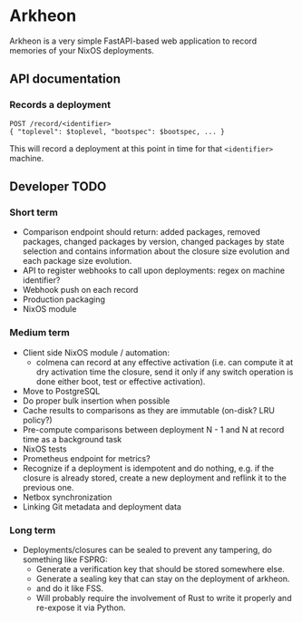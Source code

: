 # Arkheon

Arkheon is a very simple FastAPI-based web application to record memories of your NixOS deployments.

## API documentation

### Records a deployment

```
POST /record/<identifier>
{ "toplevel": $toplevel, "bootspec": $bootspec, ... }
```

This will record a deployment at this point in time for that `<identifier>` machine.

## Developer TODO

### Short term

- Comparison endpoint should return: added packages, removed packages, changed packages by version, changed packages by state selection and contains information about the closure size evolution and each package size evolution.
- API to register webhooks to call upon deployments: regex on machine identifier?
- Webhook push on each record
- Production packaging
- NixOS module

### Medium term

- Client side NixOS module / automation:
  - colmena can record at any effective activation (i.e. can compute it at dry activation time the closure, send it only if any switch operation is done either boot, test or effective activation).
- Move to PostgreSQL
- Do proper bulk insertion when possible
- Cache results to comparisons as they are immutable (on-disk? LRU policy?)
- Pre-compute comparisons between deployment N - 1 and N at record time as a background task
- NixOS tests
- Prometheus endpoint for metrics?
- Recognize if a deployment is idempotent and do nothing, e.g. if the closure is already stored, create a new deployment and reflink it to the previous one.
- Netbox synchronization
- Linking Git metadata and deployment data

### Long term

- Deployments/closures can be sealed to prevent any tampering, do something like FSPRG:
  - Generate a verification key that should be stored somewhere else.
  - Generate a sealing key that can stay on the deployment of arkheon.
  - and do it like FSS.
  - Will probably require the involvement of Rust to write it properly and re-expose it via Python.
